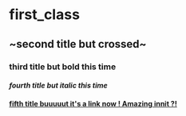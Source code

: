 # first_class
## ~second title but crossed~
### **third title but bold this time**
#### *fourth title but italic this time*
#### [fifth title buuuuut it's a link now ! Amazing innit ?!](https://github.com/luong-komorebi/Markdown-Tutorial/blob/master/README_fr.md)
